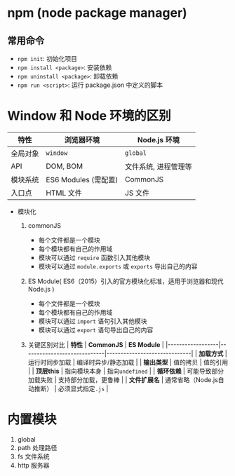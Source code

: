 # npm (node package manager)
## 常用命令
- `npm init`: 初始化项目
- `npm install <package>`: 安装依赖
- `npm uninstall <package>`: 卸载依赖
- `npm run <script>`: 运行 package.json 中定义的脚本

# Window 和 Node 环境的区别
| 特性 | 浏览器环境 | Node.js 环境 |
|------|------------|--------------|
| 全局对象 | `window` | `global` |
| API | DOM, BOM | 文件系统, 进程管理等 |
| 模块系统 | ES6 Modules (需配置) | CommonJS |
| 入口点 | HTML 文件 | JS 文件 |

- 模块化
    1. commonJS 
        - 每个文件都是一个模块
        - 每个模块都有自己的作用域
        - 模块可以通过 `require` 函数引入其他模块
        - 模块可以通过 `module.exports` 或 `exports` 导出自己的内容
    2. ES Module( ES6（2015）引入的官方模块化标准，适用于浏览器和现代Node.js )
        - 每个文件都是一个模块
        - 每个模块都有自己的作用域
        - 模块可以通过 `import` 语句引入其他模块
        - 模块可以通过 `export` 语句导出自己的内容
    
    3. 关键区别对比
        | **特性**         | **CommonJS**                | **ES Module**                |
        |------------------|-----------------------------|------------------------------|
        | **加载方式**     | 运行时同步加载              | 编译时异步/静态加载          |
        | **输出类型**     | 值的拷贝                    | 值的引用                     |
        | **顶层this**     | 指向模块本身                | 指向`undefined`              |
        | **循环依赖**     | 可能导致部分加载失败        | 支持部分加载，更鲁棒         |
        | **文件扩展名**   | 通常省略（Node.js自动推断） | 必须显式指定`.js`            |


# 内置模块 
1. global
2. path 处理路径
3. fs 文件系统
4. http 服务器
